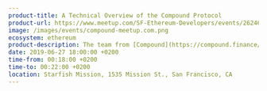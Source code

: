 ```yaml
---
product-title: A Technical Overview of the Compound Protocol
product-url: https://www.meetup.com/SF-Ethereum-Developers/events/262463124/
image: /images/events/compound-meetup.com.png
ecosystem: ethereum
product-description: The team from [Compound](https://compound.finance/) will present a technical overview of their protocol. Compound is an open-source protocol for algorithmic, efficient Money Markets on the Ethereum blockchain. Compound users can supply assets to Compound and earn interest on those assets, or borrow from Compound with overcollateralized loans (somewhat similar to minting DAI using MakerDAO).
date: 2019-06-27 18:00:00 +0200
time-from: 00:18:00 +0200
time-to: 00:22:00 +0200
location: Starfish Mission, 1535 Mission St., San Francisco, CA
---
```

